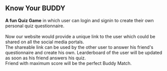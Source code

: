 ## Know Your BUDDY ##

**A fun Quiz Game** in which user can login and signin to create their own personal quiz questionnaire. <br> <br>
Now our website would provide a unique link to the user which could be shared on all the social media portals.<br>
The shareable link can be used by the other user to answer his friend's questionnaire and create his own. Learderboard of the user will be updated as soon as his friend answers his quiz.<br>
Friend with maximum score will be the perfect Buddy Match.


